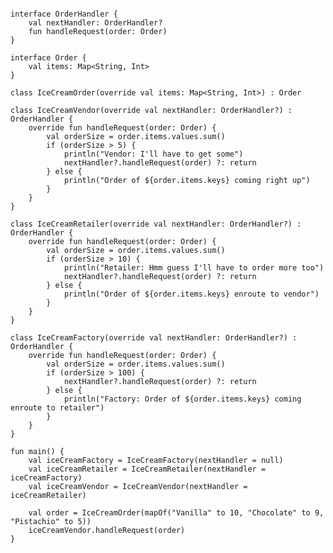 <pre>
<code>
<span class="keyword">interface</span> OrderHandler {
    <span class="keyword">val</span> nextHandler: <span class="types">OrderHandler?</span>
    <span class="keyword">fun</span> handleRequest(order: <span class="types">Order</span>)
}

<span class="keyword">interface</span> Order {
    <span class="keyword">val</span> items: <span class="stdlib">Map</span><<span class="types">String, Int</span>>
}

<span class="keyword">class</span> IceCreamOrder(<span class="keyword">override val</span> items: <span class="stdlib">Map</span><<span class="types">String, Int</span>>) : Order

<span class="keyword">class</span> IceCreamVendor(<span class="keyword">override val</span> nextHandler: OrderHandler?) : OrderHandler {
    <span class="keyword">override fun</span> handleRequest(order: <span class="types">Order</span>) {
        <span class="keyword">val</span> orderSize = order.items.values.<span class="stdlib">sum()</span>
        <span class="keyword">if</span> (orderSize > <span class="literals">5</span>) {
            <span class="stdlib">println</span>(<span class="string">"Vendor: I'll have to get some"</span>)
            nextHandler?.handleRequest(order) ?: <span class="keyword">return</span>
        } <span class="keyword">else</span> {
            <span class="stdlib">println</span>(<span class="string">"Order of <span class="string-template">${order.items.keys}</span> coming right up"</span>)
        }
    }
}

<span class="keyword">class</span> IceCreamRetailer(<span class="keyword">override val</span> nextHandler: OrderHandler?) : OrderHandler {
    <span class="keyword">override fun</span> handleRequest(order: <span class="types">Order</span>) {
        <span class="keyword">val</span> orderSize = order.items.values.<span class="stdlib">sum()</span>
        <span class="keyword">if</span> (orderSize > <span class="literals">10</span>) {
            <span class="stdlib">println</span>(<span class="string">"Retailer: Hmm guess I'll have to order more too"</span>)
            nextHandler?.handleRequest(order) ?: <span class="keyword">return</span>
        } <span class="keyword">else</span> {
            <span class="stdlib">println</span>(<span class="string">"Order of <span class="string-template">${order.items.keys}</span> enroute to vendor"</span>)
        }
    }
}

<span class="keyword">class</span> IceCreamFactory(<span class="keyword">override val</span> nextHandler: <span class="types">OrderHandler?</span>) : OrderHandler {
    <span class="keyword">override fun</span> handleRequest(order: <span class="types">Order</span>) {
        <span class="keyword">val</span> orderSize = order.items.values.<span class="stdlib">sum()</span>
        <span class="keyword">if</span> (orderSize > <span class="literals">100</span>) {
            nextHandler?.handleRequest(order) ?: <span class="keyword">return</span>
        } <span class="keyword">else</span> {
            <span class="stdlib">println</span>(<span class="string">"Factory: Order of <span class="string-template">${order.items.keys}</span> coming enroute to retailer"</span>)
        }
    }
}

<span class="keyword">fun</span> main() {
    <span class="keyword">val</span> iceCreamFactory = IceCreamFactory(<span class="arguments">nextHandler</span> = <span class="keyword">null</span>)
    <span class="keyword">val</span> iceCreamRetailer = IceCreamRetailer(<span class="arguments">nextHandler</span> = iceCreamFactory)
    <span class="keyword">val</span> iceCreamVendor = IceCreamVendor(<span class="arguments">nextHandler</span> = iceCreamRetailer)

    <span class="keyword">val</span> order = IceCreamOrder(<span class="stdlib">mapOf</span>(<span class="string">"Vanilla"</span> <span class="stdlib">to</span> <span class="literal">10</span>, <span class="string">"Chocolate"</span> <span class="stdlib">to</span> <span class="literals">9</span>, <span class="string">"Pistachio"</span> <span class="stdlib">to</span> <span class="literals">5</span>))
    iceCreamVendor.handleRequest(order)
}
</code>
</pre>